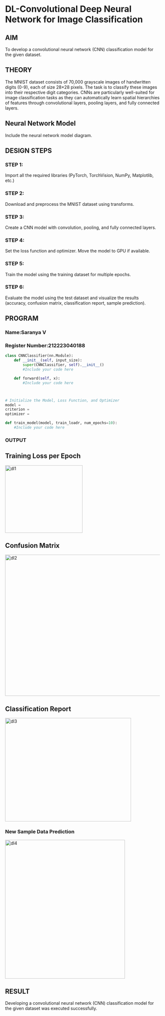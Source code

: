 # DL-Convolutional Deep Neural Network for Image Classification

## AIM
To develop a convolutional neural network (CNN) classification model for the given dataset.

## THEORY
The MNIST dataset consists of 70,000 grayscale images of handwritten digits (0-9), each of size 28×28 pixels. The task is to classify these images into their respective digit categories. CNNs are particularly well-suited for image classification tasks as they can automatically learn spatial hierarchies of features through convolutional layers, pooling layers, and fully connected layers.

## Neural Network Model
Include the neural network model diagram.

## DESIGN STEPS
### STEP 1: 
Import all the required libraries (PyTorch, TorchVision, NumPy, Matplotlib, etc.)

### STEP 2: 
Download and preprocess the MNIST dataset using transforms.

### STEP 3: 
Create a CNN model with convolution, pooling, and fully connected layers.

### STEP 4: 
Set the loss function and optimizer. Move the model to GPU if available.

### STEP 5: 
Train the model using the training dataset for multiple epochs.

### STEP 6: 
Evaluate the model using the test dataset and visualize the results (accuracy, confusion matrix, classification report, sample prediction).

## PROGRAM

### Name:Saranya V

### Register Number:212223040188

```python
class CNNClassifier(nn.Module):
    def __init__(self, input_size):
        super(CNNClassifier, self).__init__()
        #Include your code here

    def forward(self, x):
        #Include your code here



# Initialize the Model, Loss Function, and Optimizer
model =
criterion =
optimizer =

def train_model(model, train_loadr, num_epochs=10):
    #Include your code here

```

### OUTPUT

## Training Loss per Epoch
<img width="252" height="220" alt="dl1" src="https://github.com/user-attachments/assets/0944cd1e-2d06-4099-afb6-3a49bd2f3c3e" />

## Confusion Matrix
<img width="532" height="460" alt="dl2" src="https://github.com/user-attachments/assets/596843ac-8725-45e0-9df3-abfd1c176b76" />

## Classification Report
<img width="410" height="337" alt="dl3" src="https://github.com/user-attachments/assets/fe1d5fdd-76c1-4ce2-898c-f3d184bb52f1" />

### New Sample Data Prediction
<img width="390" height="452" alt="dl4" src="https://github.com/user-attachments/assets/d3503330-2d80-48b3-9a42-ae4f7b3a329e" />

## RESULT
Developing a convolutional neural network (CNN) classification model for the given dataset was executed successfully.
